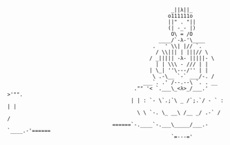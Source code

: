                                                          _||λ||_
                                                        o111111o
                                                        ||" . "||
                                                        (| -_- |)
                                                         O\ = /O
                                                     ____/`-λ-'\____
                                                   .   ' \\| |// `.
                                                    / \\||| | |||// \
                                                  / _||||| -λ- |||||- \
                                                    | | \\\ - /// | |
                                                  | \_| ''\---/'' | |
                                                   \ .-\__ `-` ___/-. /
                                                ___`. .' /--.--\ `. . __
                                             ."" '< `.___\_<λ>_/___.' >'"".
                                            | | : `- \`.;`\ _ /`;.`/ - ` : | |
                                              \ \ `-. \_ __\ /__ _/ .-` / /
                                      ======`-.____`-.___\_____/___.-`____.-'======
                                                         `=---='
